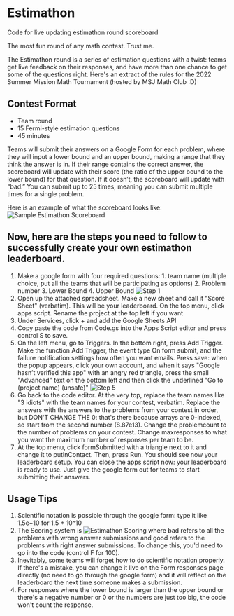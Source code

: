 # Estimathon
Code for live updating estimathon round scoreboard

The most fun round of any math contest. Trust me. 

The Estimathon round is a series of estimation questions with a twist: teams get live feedback on their responses, and have more than one chance to get some of the questions right. Here's an extract of the rules for the 2022 Summer Mission Math Tournament (hosted by MSJ Math Club :D)

## Contest Format
* Team round
* 15 Fermi-style estimation questions
* 45 minutes


Teams will submit their answers on a Google Form for each problem, where they will input a lower bound and an upper bound, making a range that they think the answer is in. If their range contains the correct answer, the scoreboard will update with their score (the ratio of the upper bound to the lower bound) for that question. If it doesn’t, the scoreboard will update with “bad.” You can submit up to 25 times, meaning you can submit multiple times for a single problem. 

Here is an example of what the scoreboard looks like: 
![Sample Estimathon Scoreboard](https://i.ibb.co/PwpQ9zP/Estimathon-Scoreboard.png)


## Now, here are the steps you need to follow to successfully create your own estimathon leaderboard.

1. Make a google form with four required questions: 1. team name (multiple choice, put all the teams that will be participating as options) 2. Problem number 3. Lower Bound 4. Upper Bound 
![Step 1](https://i.ibb.co/MRX400M/Estimathon-step-1.png)
2. Open up the attached spreadsheet. Make a new sheet and call it "Score Sheet" (verbatim). This will be your leaderboard. On the top menu, click apps script. Rename the project at the top left if you want
3. Under Services, click + and add the Google Sheets API
4. Copy paste the code from Code.gs into the Apps Script editor and press control S to save. 
5. On the left menu, go to Triggers. In the bottom right, press Add Trigger. Make the function Add Trigger, the event type On form submit, and the failure notification settings how often you want emails. Press save: when the popup appears, click your own account, and when it says "Google hasn’t verified this app" with an angry red triangle, press the small "Advanced" text on the bottom left and then click the underlined "Go to (project name) (unsafe)"
![Step 5](https://i.ibb.co/9GC819m/step-5.png)
6. Go back to the code editor. At the very top, replace the team names like "3 idiots" with the team names for your contest, verbatim. Replace the answers with the answers to the problems from your contest in order, but DON'T CHANGE THE 0: that's there because arrays are 0-indexed, so start from the second number (8.87e13). Change the problemcount to the number of problems on your contest. Change maxresponses to what you want the maximum number of responses per team to be. 
7. At the top menu, click formSubmitted with a triangle next to it and change it to putInContact. Then, press Run. You should see now your leaderboard setup. You can close the apps script now: your leaderboard is ready to use. Just give the google form out for teams to start submitting their answers. 

## Usage Tips
1. Scientific notation is possible through the google form: type it like 1.5e+10 for 1.5 * 10^10
2. The Scoring system is ![Estimathon Scoring](https://i.ibb.co/Cn5Gs85/estimathon-score.png) where bad refers to all the problems with wrong answer submissions and good refers to the problems with right answer submissions. To change this, you'd need to go into the code (control F for 100). 
3. Inevitably, some teams will forget how to do scientific notation properly. If there's a mistake, you can change it live on the Form responses page directly (no need to go through the google form) and it will reflect on the leaderboard the next time someone makes a submission. 
4. For responses where the lower bound is larger than the upper bound or there's a negative number or 0 or the numbers are just too big, the code won't count the response. 
